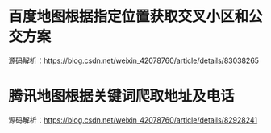 # 百度地图根据指定位置获取交叉小区和公交方案 
源码解析：https://blog.csdn.net/weixin_42078760/article/details/83038265

# 腾讯地图根据关键词爬取地址及电话  
源码解析：https://blog.csdn.net/weixin_42078760/article/details/82928241
